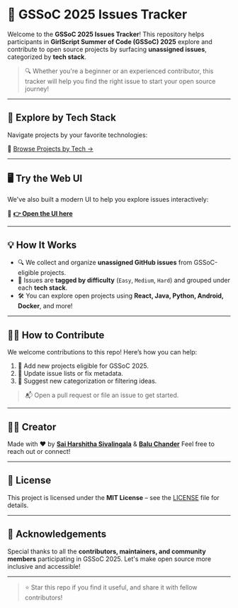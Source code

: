 # 🚀 GSSoC 2025 Issues Tracker

Welcome to the **GSSoC 2025 Issues Tracker**! This repository helps participants in **GirlScript Summer of Code (GSSoC) 2025** explore and contribute to open source projects by surfacing **unassigned issues**, categorized by **tech stack**.

> 🔍 Whether you're a beginner or an experienced contributor, this tracker will help you find the right issue to start your open source journey!

---

## 🧭 Explore by Tech Stack 

Navigate projects by your favorite technologies:

📂 [Browse Projects by Tech →](issues/index.md)


---

## 🖥️ Try the Web UI

We've also built a modern UI to help you explore issues interactively:

🔗 **[👉 Open the UI here](https://gssoc2025.vercel.app/)**

---

## 💡 How It Works

- 🔍 We collect and organize **unassigned GitHub issues** from GSSoC-eligible projects.
- 🧠 Issues are **tagged by difficulty** (`Easy`, `Medium`, `Hard`) and grouped under each **tech stack**.
- 🛠️ You can explore open projects using **React, Java, Python, Android, Docker**, and more!

---

## 👩‍💻 How to Contribute

We welcome contributions to this repo! Here’s how you can help:

1. 📡 Add new projects eligible for GSSoC 2025.
2. 🔄 Update issue lists or fix metadata.
3. 🧠 Suggest new categorization or filtering ideas.

> 📬 Open a pull request or file an issue to get started.

---

## 👨‍💻 Creator

Made with ❤️ by **[Sai Harshitha Sivalingala](https://github.com/HarshithaSivalingala)** & **[Balu Chander](https://github.com/BaluDeshamoni)** 
Feel free to reach out or connect!

---


## 📄 License

This project is licensed under the **MIT License** – see the [LICENSE](LICENSE) file for details.

---

## 🙌 Acknowledgements

Special thanks to all the **contributors, maintainers, and community members** participating in GSSoC 2025. Let's make open source more inclusive and accessible!

---

> ⭐ Star this repo if you find it useful, and share it with fellow contributors!
